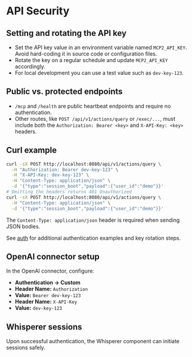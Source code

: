 # API Security

## Setting and rotating the API key

- Set the API key value in an environment variable named `MCP2_API_KEY`. Avoid hard-coding it in source code or configuration files.
- Rotate the key on a regular schedule and update `MCP2_API_KEY` accordingly.
- For local development you can use a test value such as `dev-key-123`.

## Public vs. protected endpoints

- `/mcp` and `/health` are public heartbeat endpoints and require no authentication.
- Other routes, like `POST /api/v1/actions/query` or `/exec/...`, must include both the `Authorization: Bearer <key>` and `X-API-Key: <key>` headers.

## Curl example

```bash
curl -sX POST http://localhost:8080/api/v1/actions/query \
  -H "Authorization: Bearer dev-key-123" \
  -H "X-API-Key: dev-key-123" \
  -H "Content-Type: application/json" \
  -d '{"type":"session_boot","payload":{"user_id":"demo"}}'
# Omitting the headers returns 401 Unauthorized
curl -sX POST http://localhost:8080/api/v1/actions/query \
  -H "Content-Type: application/json" \
  -d '{"type":"session_boot","payload":{"user_id":"demo"}}'
```

The `Content-Type: application/json` header is required when sending JSON bodies.

See [auth](auth.md) for additional authentication examples and key rotation steps.

## OpenAI connector setup

In the OpenAI connector, configure:

- **Authentication → Custom**
- **Header Name:** `Authorization`
- **Value:** `Bearer dev-key-123`
- **Header Name:** `X-API-Key`
- **Value:** `dev-key-123`

## Whisperer sessions

Upon successful authentication, the Whisperer component can initiate sessions safely.

